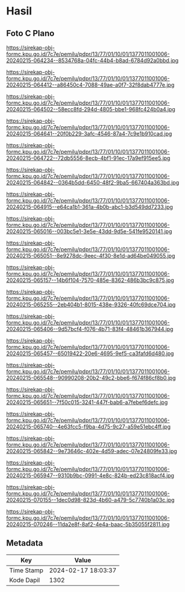 # Hasil

## Foto C Plano

https://sirekap-obj-formc.kpu.go.id/7c7e/pemilu/pdpr/13/77/01/10/01/1377011001006-20240215-064234--8534768a-04fc-44b4-b8ad-6784d92a0bbd.jpg

https://sirekap-obj-formc.kpu.go.id/7c7e/pemilu/pdpr/13/77/01/10/01/1377011001006-20240215-064412--a86450c4-7088-49ae-a0f7-32f8dab4777e.jpg

https://sirekap-obj-formc.kpu.go.id/7c7e/pemilu/pdpr/13/77/01/10/01/1377011001006-20240215-064502--58ecc8fd-294d-4805-bbe1-968fc424b0a4.jpg

https://sirekap-obj-formc.kpu.go.id/7c7e/pemilu/pdpr/13/77/01/10/01/1377011001006-20240215-064641--20f0b229-3afc-4546-87a4-7c9e1b910cad.jpg

https://sirekap-obj-formc.kpu.go.id/7c7e/pemilu/pdpr/13/77/01/10/01/1377011001006-20240215-064722--72db5556-8ecb-4bf1-91ec-17a9ef915ee5.jpg

https://sirekap-obj-formc.kpu.go.id/7c7e/pemilu/pdpr/13/77/01/10/01/1377011001006-20240215-064842--0364b5dd-6450-48f2-9ba5-667404a363bd.jpg

https://sirekap-obj-formc.kpu.go.id/7c7e/pemilu/pdpr/13/77/01/10/01/1377011001006-20240215-064915--e64ca1b1-361a-4b0b-abc1-b3d549dd7233.jpg

https://sirekap-obj-formc.kpu.go.id/7c7e/pemilu/pdpr/13/77/01/10/01/1377011001006-20240215-065016--003bc5e1-3e5e-43dd-9d5e-541fe9520141.jpg

https://sirekap-obj-formc.kpu.go.id/7c7e/pemilu/pdpr/13/77/01/10/01/1377011001006-20240215-065051--8e9278dc-9eec-4f30-8e1d-ad64be049055.jpg

https://sirekap-obj-formc.kpu.go.id/7c7e/pemilu/pdpr/13/77/01/10/01/1377011001006-20240215-065157--14b6f104-7570-485e-8362-486b3bc9c875.jpg

https://sirekap-obj-formc.kpu.go.id/7c7e/pemilu/pdpr/13/77/01/10/01/1377011001006-20240215-065255--2eb404b1-8015-438e-9326-40fc69dce704.jpg

https://sirekap-obj-formc.kpu.go.id/7c7e/pemilu/pdpr/13/77/01/10/01/1377011001006-20240215-065406--9d57bcf4-f076-4b71-83f4-48461b367944.jpg

https://sirekap-obj-formc.kpu.go.id/7c7e/pemilu/pdpr/13/77/01/10/01/1377011001006-20240215-065457--65019422-20e6-4695-9ef5-ca3fafd6d480.jpg

https://sirekap-obj-formc.kpu.go.id/7c7e/pemilu/pdpr/13/77/01/10/01/1377011001006-20240215-065548--90990208-20b2-49c2-bbe6-f674f86cf8b0.jpg

https://sirekap-obj-formc.kpu.go.id/7c7e/pemilu/pdpr/13/77/01/10/01/1377011001006-20240215-065651--7f50c015-3241-447f-bab6-a7febef6defc.jpg

https://sirekap-obj-formc.kpu.go.id/7c7e/pemilu/pdpr/13/77/01/10/01/1377011001006-20240215-065740--4e63fcc5-f9ba-4d75-9c27-a59e51ebc4ff.jpg

https://sirekap-obj-formc.kpu.go.id/7c7e/pemilu/pdpr/13/77/01/10/01/1377011001006-20240215-065842--9e73646c-402e-4d59-adec-07e24809fe33.jpg

https://sirekap-obj-formc.kpu.go.id/7c7e/pemilu/pdpr/13/77/01/10/01/1377011001006-20240215-065947--9310b9bc-0991-4e8c-824b-ed23c818acf4.jpg

https://sirekap-obj-formc.kpu.go.id/7c7e/pemilu/pdpr/13/77/01/10/01/1377011001006-20240215-070155--1dec0d98-823d-4b60-a479-5c7740b1a03c.jpg

https://sirekap-obj-formc.kpu.go.id/7c7e/pemilu/pdpr/13/77/01/10/01/1377011001006-20240215-070246--11da2e8f-8af2-4e4a-baac-5b35055f2811.jpg


## Metadata

| Key        | Value               |
| ---------- | ------------------- |
| Time Stamp | 2024-02-17 18:03:37 |
| Kode Dapil | 1302                |




